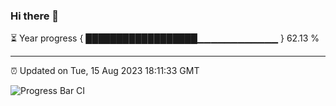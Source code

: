 ### Hi there 👋

⏳ Year progress { ██████████████████▁▁▁▁▁▁▁▁▁▁▁▁ } 62.13 %

---

⏰ Updated on Tue, 15 Aug 2023 18:11:33 GMT

![Progress Bar CI](https://github.com/liununu/liununu/workflows/Progress%20Bar%20CI/badge.svg)
